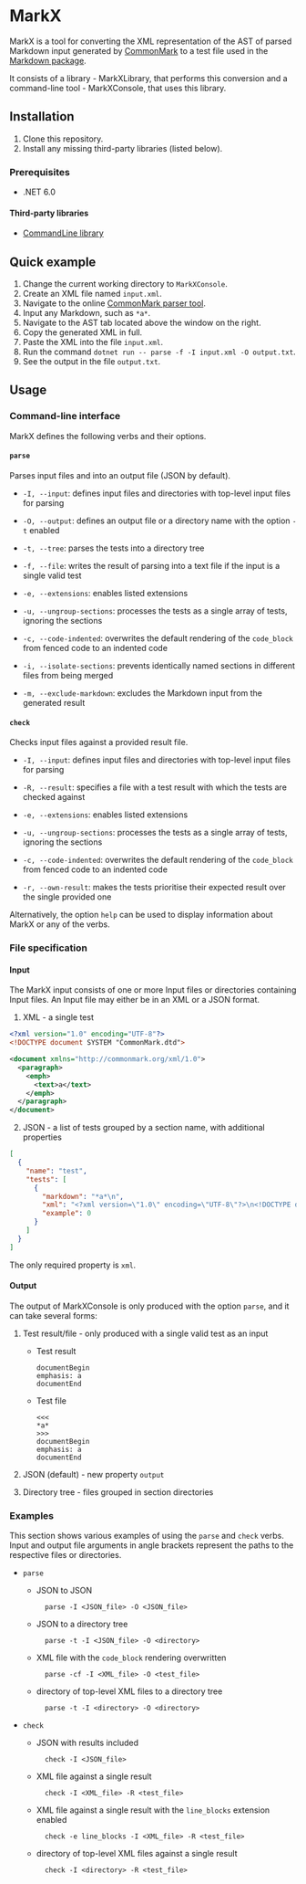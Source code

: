 # MarkX

MarkX is a tool for converting the XML representation of the AST of parsed Markdown input generated by [CommonMark](https://commonmark.org/) to a test file used in the [Markdown package](https://github.com/Witiko/markdown).

It consists of a library - MarkXLibrary, that performs this conversion and a command-line tool - MarkXConsole, that uses this library.

## Installation

1. Clone this repository.
2. Install any missing third-party libraries (listed below).

### Prerequisites

- .NET 6.0

#### Third-party libraries

- [CommandLine library](https://github.com/commandlineparser/commandline)

## Quick example

1. Change the current working directory to `MarkXConsole`.
2. Create an XML file named `input.xml`.
3. Navigate to the online [CommonMark parser tool](https://spec.commonmark.org/dingus/).
4. Input any Markdown, such as `*a*`.
5. Navigate to the AST tab located above the window on the right.
6. Copy the generated XML in full.
7. Paste the XML into the file `input.xml`.
8. Run the command `dotnet run -- parse -f -I input.xml -O output.txt`.
9. See the output in the file `output.txt`.

## Usage

### Command-line interface

MarkX defines the following verbs and their options.

#### `parse` 
Parses input files and into an output file (JSON by default).

- `-I, --input`: defines input files and directories with top-level input files for parsing

- `-O, --output`: defines an output file or a directory name with the option `-t` enabled
- `-t, --tree`: parses the tests into a directory tree
- `-f, --file`: writes the result of parsing into a text file if the input is a single valid test
- `-e, --extensions`: enables listed extensions
- `-u, --ungroup-sections`: processes the tests as a single array of tests, ignoring the sections
- `-c, --code-indented`: overwrites the default rendering of the `code_block` from fenced code to an indented code
- `-i, --isolate-sections`: prevents identically named sections in different files from being merged
- `-m, --exclude-markdown`: excludes the Markdown input from the generated result

#### `check`
Checks input files against a provided result file.

- `-I, --input`: defines input files and directories with top-level input files for parsing

- `-R, --result`: specifies a file with a test result with which the tests are checked against
- `-e, --extensions`: enables listed extensions
- `-u, --ungroup-sections`: processes the tests as a single array of tests, ignoring the sections
- `-c, --code-indented`: overwrites the default rendering of the `code_block` from fenced code to an indented code
- `-r, --own-result`: makes the tests prioritise their expected result over the single provided one

Alternatively, the option `help` can be used to display information about MarkX or any of the verbs.

### File specification

#### Input

The MarkX input consists of one or more Input files or directories containing Input files. An Input file may either be in an XML or a JSON format.

1. XML - a single test

``` xml
<?xml version="1.0" encoding="UTF-8"?>
<!DOCTYPE document SYSTEM "CommonMark.dtd">

<document xmlns="http://commonmark.org/xml/1.0">
  <paragraph>
    <emph>
      <text>a</text>
    </emph>
  </paragraph>
</document>
```

2. JSON - a list of tests grouped by a section name, with additional properties

``` JSON
[
  {
    "name": "test",
    "tests": [
      {
        "markdown": "*a*\n",
        "xml": "<?xml version=\"1.0\" encoding=\"UTF-8\"?>\n<!DOCTYPE document SYSTEM \"CommonMark.dtd\">\n\n<document xmlns=\"http://commonmark.org/xml/1.0\">\n\t<paragraph>\n\t\t<emph>\n\t\t\t<text>a</text>\n\t\t</emph>\n\t</paragraph>\n</document>",
        "example": 0
      }
    ]
  }
]
```

The only required property is `xml`.

#### Output

The output of MarkXConsole is only produced with the option `parse`, and it can take several forms:

1. Test result/file - only produced with a single valid test as an input

    - Test result

        ```
        documentBegin
        emphasis: a
        documentEnd
        ```

    - Test file

        ```
        <<<
        *a*
        >>>
        documentBegin
        emphasis: a
        documentEnd
        ```
       

2. JSON (default) - new property `output`
3. Directory tree - files grouped in section directories

### Examples

This section shows various examples of using the `parse` and `check` verbs. Input and output file arguments in angle brackets represent the paths to the respective files or directories.

- `parse`

    - JSON to JSON

            parse -I <JSON_file> -O <JSON_file>

    - JSON to a directory tree

            parse -t -I <JSON_file> -O <directory>

    - XML file with the `code_block` rendering overwritten

            parse -cf -I <XML_file> -O <test_file>

    - directory of top-level XML files to a directory tree

            parse -t -I <directory> -O <directory>

- `check`

    - JSON with results included
    
            check -I <JSON_file>
    
    - XML file against a single result
    
            check -I <XML_file> -R <test_file>
    
    - XML file against a single result with the `line_blocks` extension enabled

            check -e line_blocks -I <XML_file> -R <test_file>

    - directory of top-level XML files against a single result

            check -I <directory> -R <test_file>

